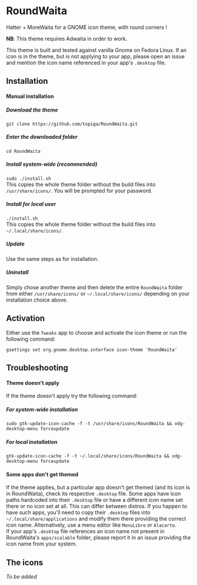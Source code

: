 # RoundWaita
Hatter + MoreWaita for a GNOME icon theme, with round corners !

**NB**: This theme requires Adwaita in order to work.

This theme is built and tested against vanilla Gnome on Fedora Linux. If an icon is in the theme, but is not applying to your app, please open an issue and mention the icon name referenced in your app's `.desktop` file.

## Installation

#### Manual installation
##### Download the theme
`git clone https://github.com/topiga/RoundWaita.git`

##### Enter the downloaded folder
`cd RoundWaita`

##### Install system-wide (recommended)
`sudo ./install.sh`  
This copies the whole theme folder without the build files into `/usr/share/icons/`. You will be prompted for your password.

##### Install for local user
`./install.sh`  
This copies the whole theme folder without the build files into `~/.local/share/icons/`.

##### Update
Use the same steps as for installation.

##### Uninstall
Simply chose another theme and then delete the entire `RoundWaita` folder from either `/usr/share/icons/` or `~/.local/share/icons/` depending on your installation choice above. 

## Activation
Either use the `Tweaks` app to choose and activate the icon theme or run the following command:

`gsettings set org.gnome.desktop.interface icon-theme 'RoundWaita'`

## Troubleshooting

#### Theme doesn't apply
If the theme doesn't apply try the following command:

##### For system-wide installation
`sudo gtk-update-icon-cache -f -t /usr/share/icons/RoundWaita && xdg-desktop-menu forceupdate`

##### For local installation
`gtk-update-icon-cache -f -t ~/.local/share/icons/RoundWaita && xdg-desktop-menu forceupdate`

#### Some apps don't get themed
If the theme applies, but a particular app doesn't get themed (and its icon is in RoundWaita), check its respective `.desktop` file. Some apps have icon paths hardcoded into their `.desktop` file or have a different icon name set there or no icon set at all. This can differ between distros. If you happen to have such apps, you'll need to copy their `.desktop` files into `~/.local/share/applications` and modify them there providing the correct icon name. Alternatively, use a menu editor like `MenuLibre` or `Alacarte`.  
If your app's `.desktop` file references an icon name not present in RoundWaita's `apps/scalable` folder, please report it in an issue providing the icon name from your system. 

## The icons
_To be added_
